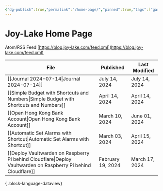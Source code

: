 ```yaml
---
{"dg-publish":true,"permalink":"/home-page/","pinned":true,"tags":["gardenEntry"],"created":"2024-02-25T01:43:33.472+08:00","updated":"2024-04-15T06:29:47.257+08:00"}
---
```


# Joy-Lake Home Page

Atom/RSS Feed
[https://blog.joy-lake.com/feed.xml](https://blog.joy-lake.com/feed.xml)

| File                                                                                                              | Published         | Last Modified  |
| ----------------------------------------------------------------------------------------------------------------- | ----------------- | -------------- |
| [[Journal 2024-07-14\|Journal 2024-07-14]]                                                                     | July 14, 2024     | July 14, 2024  |
| [[Simple Budget with Shortcuts and Numbers\|Simple Budget with Shortcuts and Numbers]]                         | April 14, 2024    | April 14, 2024 |
| [[Open Hong Kong Bank Account\|Open Hong Kong Bank Account]]                                                   | March 10, 2024    | June 01, 2024  |
| [[Automatic Set Alarms with Shortcut\|Automatic Set Alarms with Shortcut]]                                     | March 03, 2024    | April 15, 2024 |
| [[Deploy Vaultwarden on Raspberry Pi behind Cloudflare\|Deploy Vaultwarden on Raspberry Pi behind Cloudflare]] | February 19, 2024 | March 17, 2024 |

{ .block-language-dataview}
